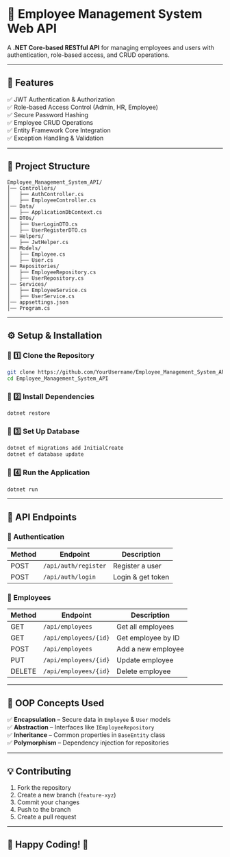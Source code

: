 # 🚀 Employee Management System Web API

A **.NET Core-based RESTful API** for managing employees and users with authentication, role-based access, and CRUD operations.  

---

## 📌 Features  
✅ JWT Authentication & Authorization  
✅ Role-based Access Control (Admin, HR, Employee)  
✅ Secure Password Hashing  
✅ Employee CRUD Operations  
✅ Entity Framework Core Integration  
✅ Exception Handling & Validation  

---

## 📂 Project Structure  

```
Employee_Management_System_API/
│── Controllers/
│   ├── AuthController.cs
│   ├── EmployeeController.cs
│── Data/
│   ├── ApplicationDbContext.cs
│── DTOs/
│   ├── UserLoginDTO.cs
│   ├── UserRegisterDTO.cs
│── Helpers/
│   ├── JwtHelper.cs
│── Models/
│   ├── Employee.cs
│   ├── User.cs
│── Repositories/
│   ├── EmployeeRepository.cs
│   ├── UserRepository.cs
│── Services/
│   ├── EmployeeService.cs
│   ├── UserService.cs
│── appsettings.json
│── Program.cs
```

---

## ⚙️ Setup & Installation  

### 🔹 1️⃣ Clone the Repository  
```sh
git clone https://github.com/YourUsername/Employee_Management_System_API.git
cd Employee_Management_System_API
```

### 🔹 2️⃣ Install Dependencies  
```sh
dotnet restore
```

### 🔹 3️⃣ Set Up Database  
```sh
dotnet ef migrations add InitialCreate  
dotnet ef database update  
```

### 🔹 4️⃣ Run the Application  
```sh
dotnet run  
```

---

## 🔑 API Endpoints  

### 🔹 Authentication  
| Method | Endpoint             | Description        |
|--------|----------------------|--------------------|
| POST   | `/api/auth/register` | Register a user   |
| POST   | `/api/auth/login`    | Login & get token |

### 🔹 Employees  
| Method | Endpoint              | Description         |
|--------|----------------------|---------------------|
| GET    | `/api/employees`      | Get all employees  |
| GET    | `/api/employees/{id}` | Get employee by ID |
| POST   | `/api/employees`      | Add a new employee |
| PUT    | `/api/employees/{id}` | Update employee    |
| DELETE | `/api/employees/{id}` | Delete employee    |

---

## 🎯 OOP Concepts Used  

✅ **Encapsulation** – Secure data in `Employee` & `User` models  
✅ **Abstraction** – Interfaces like `IEmployeeRepository`  
✅ **Inheritance** – Common properties in `BaseEntity` class  
✅ **Polymorphism** – Dependency injection for repositories  

---

## 💡 Contributing  

1. Fork the repository  
2. Create a new branch (`feature-xyz`)  
3. Commit your changes  
4. Push to the branch  
5. Create a pull request  

---

## 🚀 Happy Coding! 🎉


